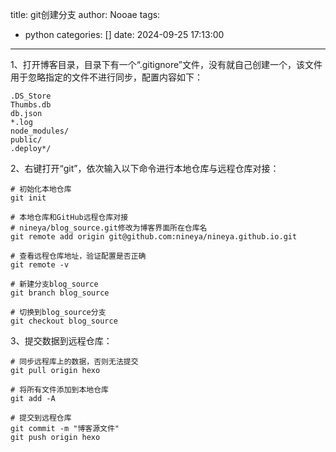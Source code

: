 title: git创建分支
author: Nooae
tags:
  - python
categories: []
date: 2024-09-25 17:13:00
---
1、打开博客目录，目录下有一个“.gitignore”文件，没有就自己创建一个，该文件用于忽略指定的文件不进行同步，配置内容如下：
~~~
.DS_Store
Thumbs.db
db.json
*.log
node_modules/
public/
.deploy*/
~~~
2、右键打开“git”，依次输入以下命令进行本地仓库与远程仓库对接：
~~~
# 初始化本地仓库
git init

# 本地仓库和GitHub远程仓库对接
# nineya/blog_source.git修改为博客界面所在仓库名
git remote add origin git@github.com:nineya/nineya.github.io.git

# 查看远程仓库地址，验证配置是否正确
git remote -v

# 新建分支blog_source
git branch blog_source

# 切换到blog_source分支
git checkout blog_source
~~~
3、提交数据到远程仓库：
~~~
# 同步远程库上的数据，否则无法提交
git pull origin hexo

# 将所有文件添加到本地仓库
git add -A

# 提交到远程仓库
git commit -m "博客源文件"
git push origin hexo
~~~